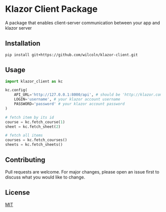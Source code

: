 # Klazor Client Package

A package that enables client-server communication between your app and klazor server

## Installation
```
pip install git+https://github.com/wilcoln/klazor-client.git
```
## Usage

```python
import klazor_client as kc

kc.config(
    API_URL='http://127.0.0.1:8000/api', # should be 'http://klazor.com/api'
    LOGIN='username', # your klazor account username
    PASSWORD='password' # your klazor account password
)

# fetch item by its id
course = kc.fetch_course(1)
sheet = kc.fetch_sheet(2)

# fetch all items 
courses = kc.fetch_courses()
sheets = kc.fetch_sheets()
```
## Contributing
Pull requests are welcome. For major changes, please open an issue first to discuss what you would like to change.

## License
[MIT](https://github.com/wilcoln/klazor-client/blob/master/LICENSE)
